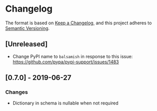 # Changelog

The format is based on [Keep a Changelog](https://keepachangelog.com/en/1.0.0/),
and this project adheres to [Semantic Versioning](https://semver.org/spec/v2.0.0.html).

## [Unreleased]

- Change PyPI name to `balsamish` in response to this issue:
  https://github.com/pypa/pypi-support/issues/1483

## [0.7.0] - 2019-06-27

### Changes

- Dictionary in schema is nullable when not required
